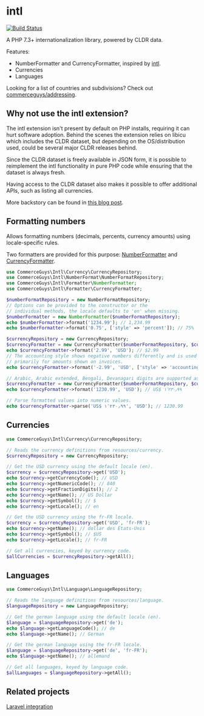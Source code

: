 intl
=====

[![Build Status](https://travis-ci.com/commerceguys/intl.svg?branch=master)](https://travis-ci.com/commerceguys/intl)

A PHP 7.3+ internationalization library, powered by CLDR data.

Features:
- NumberFormatter and CurrencyFormatter, inspired by [intl](http://php.net/manual/en/class.numberformatter.php).
- Currencies
- Languages

Looking for a list of countries and subdivisions? Check out [commerceguys/addressing](https://github.com/commerceguys/addressing).

Why not use the intl extension?
-------------------------------
The intl extension isn't present by default on PHP installs, requiring
it can hurt software adoption.
Behind the scenes the extension relies on libicu which includes the CLDR dataset,
but depending on the OS/distribution used, could be several major CLDR releases behind.

Since the CLDR dataset is freely available in JSON form, it is possible to
reimplement the intl functionality in pure PHP code while ensuring that the
dataset is always fresh.

Having access to the CLDR dataset also makes it possible to offer additional APIs,
such as listing all currencies.

More backstory can be found in [this blog post](https://drupalcommerce.org/blog/15916/commerce-2x-stories-internationalization).

Formatting numbers
------------------
Allows formatting numbers (decimals, percents, currency amounts) using locale-specific rules.

Two formatters are provided for this purpose: [NumberFormatter](https://github.com/commerceguys/intl/blob/master/src/Formatter/NumberFormatterInterface.php) and [CurrencyFormatter](https://github.com/commerceguys/intl/blob/master/src/Formatter/CurrencyFormatterInterface.php).

```php
use CommerceGuys\Intl\Currency\CurrencyRepository;
use CommerceGuys\Intl\NumberFormat\NumberFormatRepository;
use CommerceGuys\Intl\Formatter\NumberFormatter;
use CommerceGuys\Intl\Formatter\CurrencyFormatter;

$numberFormatRepository = new NumberFormatRepository;
// Options can be provided to the constructor or the
// individual methods, the locale defaults to 'en' when missing.
$numberFormatter = new NumberFormatter($numberFormatRepository);
echo $numberFormatter->format('1234.99'); // 1,234.99
echo $numberFormatter->format('0.75', ['style' => 'percent']); // 75%

$currencyRepository = new CurrencyRepository;
$currencyFormatter = new CurrencyFormatter($numberFormatRepository, $currencyRepository);
echo $currencyFormatter->format('2.99', 'USD'); // $2.99
// The accounting style shows negative numbers differently and is used
// primarily for amounts shown on invoices.
echo $currencyFormatter->format('-2.99', 'USD', ['style' => 'accounting']); // (2.99$)

// Arabic, Arabic extended, Bengali, Devanagari digits are supported as expected.
$currencyFormatter = new CurrencyFormatter($numberFormatRepository, $currencyRepository, ['locale' => 'ar']);
echo $currencyFormatter->format('1230.99', 'USD'); // US$ ١٬٢٣٠٫٩٩

// Parse formatted values into numeric values.
echo $currencyFormatter->parse('US$ ١٬٢٣٠٫٩٩', 'USD'); // 1230.99
```

Currencies
----------
```php
use CommerceGuys\Intl\Currency\CurrencyRepository;

// Reads the currency definitions from resources/currency.
$currencyRepository = new CurrencyRepository;

// Get the USD currency using the default locale (en).
$currency = $currencyRepository->get('USD');
echo $currency->getCurrencyCode(); // USD
echo $currency->getNumericCode(); // 840
echo $currency->getFractionDigits(); // 2
echo $currency->getName(); // US Dollar
echo $currency->getSymbol(); // $
echo $currency->getLocale(); // en

// Get the USD currency using the fr-FR locale.
$currency = $currencyRepository->get('USD', 'fr-FR');
echo $currency->getName(); // dollar des États-Unis
echo $currency->getSymbol(); // $US
echo $currency->getLocale(); // fr-FR

// Get all currencies, keyed by currency code.
$allCurrencies = $currencyRepository->getAll();
```

Languages
---------
```php
use CommerceGuys\Intl\Language\LanguageRepository;

// Reads the language definitions from resources/language.
$languageRepository = new LanguageRepository;

// Get the german language using the default locale (en).
$language = $languageRepository->get('de');
echo $language->getLanguageCode(); // de
echo $language->getName(); // German

// Get the german language using the fr-FR locale.
$language = $languageRepository->get('de', 'fr-FR');
echo $language->getName(); // allemand

// Get all languages, keyed by language code.
$allLanguages = $languageRepository->getAll();
```

Related projects
----------------
[Laravel integration](https://github.com/Propaganistas/Laravel-Intl/)
